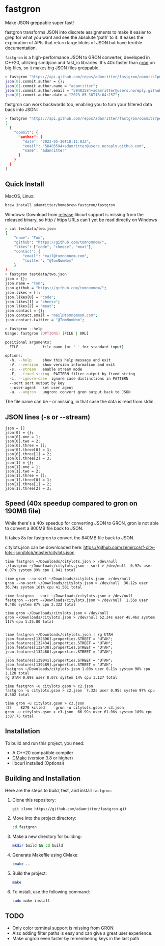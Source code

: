# fastgron

Make JSON greppable super fast!

fastgron transforms JSON into discrete assignments to make it easier to grep for what you want and see the absolute 'path' to it. It eases the exploration of APIs that return large blobs of JSON but have terrible documentation.

`fastgron` is a high-performance JSON to GRON converter, developed in C++20, utilizing simdjson and fast_io libraries.
It's 40x faster than [gron](https://github.com/tomnomnom/gron) on big files, so it makes big JSON files greppable.

```bash
> fastgron "https://api.github.com/repos/adamritter/fastgron/commits?per_page=1" | fgrep "commit.author"
json[0].commit.author = {};
json[0].commit.author.name = "adamritter";
json[0].commit.author.email = "58403584+adamritter@users.noreply.github.com";
json[0].commit.author.date = "2023-05-30T18:04:25Z";
```

fastgron can work backwards too, enabling you to turn your filtered data back into JSON:

```bash
> fastgron "https://api.github.com/repos/adamritter/fastgron/commits?per_page=1" | fgrep "commit.author" | fastgron --ungron
[
  {
    "commit": {
      "author": {
        "date": "2023-05-30T18:11:03Z",
        "email": "58403584+adamritter@users.noreply.github.com",
        "name": "adamritter"
      }
    }
  }
]
```

## Quick Install

MacOS, Linux:

```bash
brew install adamritter/homebrew-fastgron/fastgron
```

Windows: Download from [release](https://github.com/adamritter/fastgron/releases/tag/v0.1.8)
libcurl support is missing from the released binary, so http / https URLs can't yet be read directly on Windows


```bash
> cat testdata/two.json
{
    "name": "Tom",
    "github": "https://github.com/tomnomnom/",
    "likes": ["code", "cheese", "meat"],
    "contact": {
        "email": "mail@tomnomnom.com",
        "twitter": "@TomNomNom"
    }
}
> fastgron testdata/two.json
json = {};
json.name = "Tom";
json.github = "https://github.com/tomnomnom/";
json.likes = [];
json.likes[0] = "code";
json.likes[1] = "cheese";
json.likes[2] = "meat";
json.contact = {};
json.contact.email = "mail@tomnomnom.com";
json.contact.twitter = "@TomNomNom";

> fastgron --help
Usage: fastgron [OPTIONS] [FILE | URL]

positional arguments:
  FILE           file name (or '-' for standard input)

options:
  -h, --help     show this help message and exit
  -V, --version  show version information and exit
  -s, --stream   enable stream mode
  -F, --fixed-string  PATTERN filter output by fixed string
  -i, --ignore-case  ignore case distinctions in PATTERN
  --sort sort output by key
  --user-agent   set user agent
  -u, --ungron   ungron: convert gron output back to JSON
```

The file name can be - or missing, in that case the data is read from stdin.

## JSON lines (-s or --stream)

```fastgron testdata/stream.json -s
json = []
json[0] = {};
json[0].one = 1;
json[0].two = 2;
json[0].three = [];
json[0].three[0] = 1;
json[0].three[1] = 2;
json[0].three[2] = 3;
json[1] = {};
json[1].one = 1;
json[1].two = 2;
json[1].three = [];
json[1].three[0] = 1;
json[1].three[1] = 2;
json[1].three[2] = 3;
```

## Speed (40x speedup compared to gron on 190MB file)

While there's a 40x speedup for converting JSON to GRON, gron is not able to convert a 800MB file back to JSON.

It takes 8s for fastgron to convert the 840MB file back to JSON.

citylots.json can be downloaded here: https://github.com/zemirco/sf-city-lots-json/blob/master/citylots.json

```
time fastgron ~/Downloads/citylots.json > /dev/null
./fastgron ~/Downloads/citylots.json --sort > /dev/null  0.97s user 0.07s system 99% cpu 1.041 total

time gron --no-sort ~/Downloads/citylots.json  >/dev/null
gron --no-sort ~/Downloads/citylots.json > /dev/null  30.12s user 36.74s system 161% cpu 41.501 total

time fastgron --sort ~/Downloads/citylots.json > /dev/null
fastgron --sort ~/Downloads/citylots.json > /dev/null  1.55s user 0.48s system 87% cpu 2.322 total

time gron ~/Downloads/citylots.json > /dev/null
gron ~/Downloads/citylots.json > /dev/null 52.34s user 48.46s system 117% cpu 1:25.80 total


time fastgron ~/Downloads/citylots.json | rg UTAH
json.features[132396].properties.STREET = "UTAH";
json.features[132434].properties.STREET = "UTAH";
json.features[132438].properties.STREET = "UTAH";
json.features[132480].properties.STREET = "UTAH";
...
json.features[139041].properties.STREET = "UTAH";
json.features[139489].properties.STREET = "UTAH";
fastgron ~/Downloads/citylots.json 1.00s user 0.11s system 98% cpu 1.128 total
rg UTAH 0.09s user 0.07s system 14% cpu 1.127 total

time fastgron -u citylots.gson > c2.json  
fastgron -u citylots.gson > c2.json  7.32s user 0.95s system 97% cpu 8.502 total

time gron -u citylots.gson > c3.json
[2]    8270 killed     gron -u citylots.gson > c3.json
gron -u citylots.gson > c3.json  66.99s user 61.06s system 189% cpu 1:07.75 total
```



## Installation

To build and run this project, you need:

- A C++20 compatible compiler
- [CMake](https://cmake.org/) (version 3.8 or higher)
- libcurl installed (Optional)

## Building and Installation

Here are the steps to build, test, and install `fastgron`:

1. Clone this repository:
   ```bash
   git clone https://github.com/adamritter/fastgron.git
   ```
2. Move into the project directory:
   ```bash
   cd fastgron
   ```
3. Make a new directory for building:
   ```bash
   mkdir build && cd build
   ```
4. Generate Makefile using CMake:
   ```bash
   cmake ..
   ```
5. Build the project:
   ```bash
   make
   ```
6. To install, use the following command:
   ```bash
   sudo make install
   ```

## TODO

- Only color terminal support is missing from GRON
- Also adding filter paths is easy and can give a great user experience.
- Make ungron even faster by remembering keys in the last path
